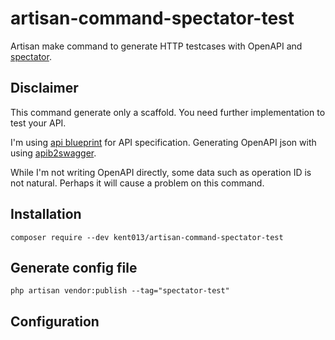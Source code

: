 # artisan-command-spectator-test

Artisan make command to generate HTTP testcases with OpenAPI and [spectator](https://github.com/hotmeteor/spectator).

## Disclaimer

This command generate only a scaffold. You need further implementation to test your API.

I'm using [api blueprint](https://apiblueprint.org/) for API specification.
Generating OpenAPI json with using [apib2swagger](https://github.com/kminami/apib2swagger).

While I'm not writing OpenAPI directly, some data such as operation ID is not natural. Perhaps it will cause a problem on this command.

## Installation

```
composer require --dev kent013/artisan-command-spectator-test
```

## Generate config file

```
php artisan vendor:publish --tag="spectator-test"
```

## Configuration

